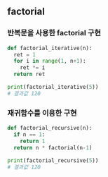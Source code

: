 ## factorial

### 반복문을 사용한 factorial 구현
```python
def factorial_iterative(n):
  ret = 1
  for i in range(1, n+1):
    ret *= i
  return ret

print(factorial_iterative(5))
# 결과값 120
```

### 재귀함수를 이용한 구현
```python
def factorial_recursive(n):
  if n == 1:
    return 1
  return n * factorial(n-1)
  
print(factorial_recursive(5))
# 결과값 120
```
